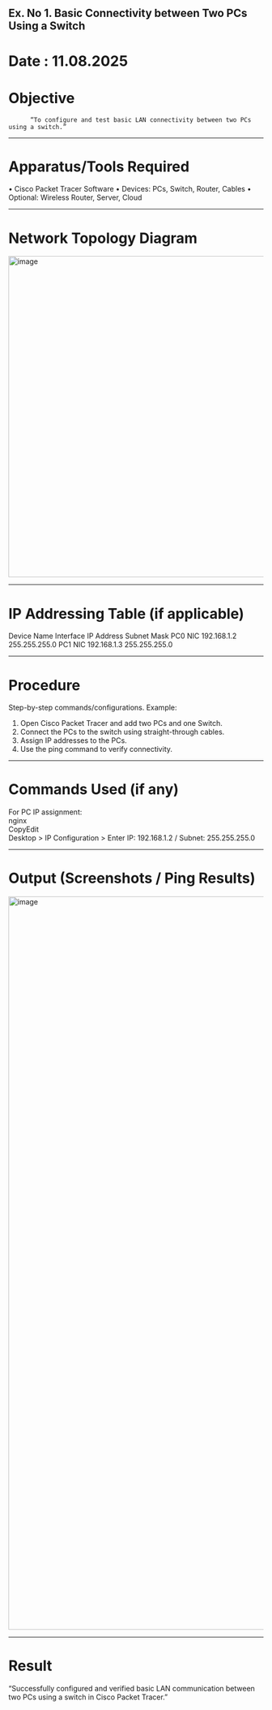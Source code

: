 ## Ex. No 1. 	Basic Connectivity between Two PCs Using a Switch
# Date : 11.08.2025

# Objective

          “To configure and test basic LAN connectivity between two PCs using a switch.”
________________________________________
# Apparatus/Tools Required
•	Cisco Packet Tracer Software
•	Devices: PCs, Switch, Router, Cables
•	Optional: Wireless Router, Server, Cloud
________________________________________
# Network Topology Diagram

<img width="2253" height="633" alt="image" src="https://github.com/user-attachments/assets/bd4c1a81-e656-4e57-a67e-3db5d0175d78" />


________________________________________
# IP Addressing Table (if applicable)
Device Name	Interface	IP Address	Subnet Mask
PC0	NIC	192.168.1.2	255.255.255.0
PC1	NIC	192.168.1.3	255.255.255.0
________________________________________
# Procedure
Step-by-step commands/configurations.
Example:
1.	Open Cisco Packet Tracer and add two PCs and one Switch.
2.	Connect the PCs to the switch using straight-through cables.
3.	Assign IP addresses to the PCs.
4.	Use the ping command to verify connectivity.
________________________________________
# Commands Used (if any)

For PC IP assignment:<br>
nginx<br>
CopyEdit<br>
Desktop > IP Configuration > Enter IP: 192.168.1.2 / Subnet: 255.255.255.0<br>

________________________________________
# Output (Screenshots / Ping Results)

<img width="2293" height="1445" alt="image" src="https://github.com/user-attachments/assets/2ca9db7d-280c-42f0-a55a-60f7d66730bf" />

________________________________________
# Result
“Successfully configured and verified basic LAN communication between two PCs using a switch in Cisco Packet Tracer.”
	
